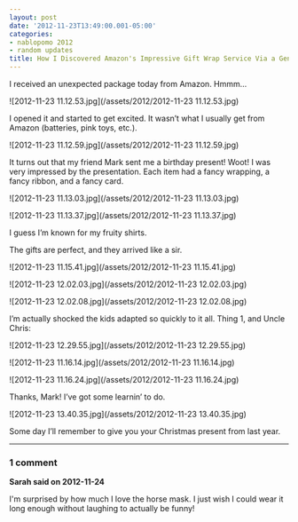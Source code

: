 ```yaml
---
layout: post
date: '2012-11-23T13:49:00.001-05:00'
categories:
- nablopomo 2012
- random updates
title: How I Discovered Amazon's Impressive Gift Wrap Service Via a Generous Friend
---
```


I received an unexpected package today from Amazon. Hmmm...

![2012-11-23 11.12.53.jpg](/assets/2012/2012-11-23 11.12.53.jpg)

I opened it and started to get excited. It wasn’t what I usually get from Amazon (batteries, pink toys, etc.).

![2012-11-23 11.12.59.jpg](/assets/2012/2012-11-23 11.12.59.jpg)

It turns out that my friend Mark sent me a birthday present! Woot! I was very impressed by the presentation. Each item had a fancy wrapping, a fancy ribbon, and a fancy card.

![2012-11-23 11.13.03.jpg](/assets/2012/2012-11-23 11.13.03.jpg)

![2012-11-23 11.13.37.jpg](/assets/2012/2012-11-23 11.13.37.jpg)

I guess I’m known for my fruity shirts. 

The gifts are perfect, and they arrived like a sir.

![2012-11-23 11.15.41.jpg](/assets/2012/2012-11-23 11.15.41.jpg)

![2012-11-23 12.02.03.jpg](/assets/2012/2012-11-23 12.02.03.jpg)

![2012-11-23 12.02.08.jpg](/assets/2012/2012-11-23 12.02.08.jpg)

I’m actually shocked the kids adapted so quickly to it all. Thing 1, and Uncle Chris:

![2012-11-23 12.29.55.jpg](/assets/2012/2012-11-23 12.29.55.jpg)

![2012-11-23 11.16.14.jpg](/assets/2012/2012-11-23 11.16.14.jpg)

![2012-11-23 11.16.24.jpg](/assets/2012/2012-11-23 11.16.24.jpg)

Thanks, Mark! I’ve got some learnin’ to do.

![2012-11-23 13.40.35.jpg](/assets/2012/2012-11-23 13.40.35.jpg)  

Some day I’ll remember to give you your Christmas present from last year.

---

### 1 comment

**Sarah said on 2012-11-24**

I'm surprised by how much I love the horse mask.  I just wish I could wear it long enough without laughing to actually be funny!

